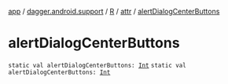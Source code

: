 [app](../../../index.md) / [dagger.android.support](../../index.md) / [R](../index.md) / [attr](index.md) / [alertDialogCenterButtons](./alert-dialog-center-buttons.md)

# alertDialogCenterButtons

`static val alertDialogCenterButtons: `[`Int`](https://kotlinlang.org/api/latest/jvm/stdlib/kotlin/-int/index.html)
`static val alertDialogCenterButtons: `[`Int`](https://kotlinlang.org/api/latest/jvm/stdlib/kotlin/-int/index.html)